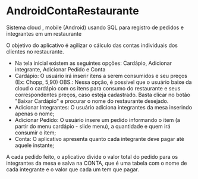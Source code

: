 # AndroidContaRestaurante

  Sistema cloud , mobile (Android) usando SQL para registro de pedidos e integrantes em um restaurante

  O objetivo do aplicativo é agilizar o cálculo das contas individuais dos clientes no restaurante.
  
  - Na tela inicial existem as seguintes opções: Cardápio, Adicionar integrante, Adicionar Pedido e Conta
  - Cardápio: O usuário irá inserir itens a serem consumidos e seu preços (Ex: Chopp, 5,90)
  OBS.: Nessa opção, é possível que o usuário baixe da cloud o cardápio com os itens para consumo do restaurante e seus         correspondentes preços, caso esteja cadastrado. Basta clicar no botão "Baixar Cardápio" e procurar o nome do restaurante desejado.
  - Adicionar Integrantes: O usuário adiciona integrantes da mesa inserindo apenas o nome;
  - Adicionar Pedido: O usuário insere um pedido informando o item (a partir do menu cardápio - slide menu), a quantidade e quem irá consumir o item;
  - Conta: O aplicativo apresenta quanto cada integrante deve pagar até aquele instante;

  A cada pedido feito, o aplicativo divide o valor total do pedido para os integrantes da mesa e salva na CONTA, que é uma tabela com o nome de cada integrante e o valor que cada um tem que pagar.
  
  
  
